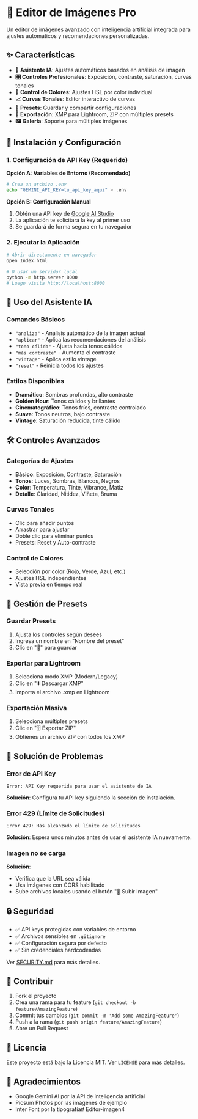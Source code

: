 # 🎨 Editor de Imágenes Pro

Un editor de imágenes avanzado con inteligencia artificial integrada para ajustes automáticos y recomendaciones personalizadas.

## ✨ Características

- **🤖 Asistente IA**: Ajustes automáticos basados en análisis de imagen
- **🎛️ Controles Profesionales**: Exposición, contraste, saturación, curvas tonales
- **🌈 Control de Colores**: Ajustes HSL por color individual
- **📈 Curvas Tonales**: Editor interactivo de curvas
- **💾 Presets**: Guardar y compartir configuraciones
- **📁 Exportación**: XMP para Lightroom, ZIP con múltiples presets
- **🖼️ Galería**: Soporte para múltiples imágenes

## 🚀 Instalación y Configuración

### 1. Configuración de API Key (Requerido)

**Opción A: Variables de Entorno (Recomendado)**
```bash
# Crea un archivo .env
echo "GEMINI_API_KEY=tu_api_key_aqui" > .env
```

**Opción B: Configuración Manual**
1. Obtén una API key de [Google AI Studio](https://makersuite.google.com/app/apikey)
2. La aplicación te solicitará la key al primer uso
3. Se guardará de forma segura en tu navegador

### 2. Ejecutar la Aplicación
```bash
# Abrir directamente en navegador
open Index.html

# O usar un servidor local
python -m http.server 8000
# Luego visita http://localhost:8000
```

## 🎯 Uso del Asistente IA

### Comandos Básicos
- `"analiza"` - Análisis automático de la imagen actual
- `"aplicar"` - Aplica las recomendaciones del análisis
- `"tono cálido"` - Ajusta hacia tonos cálidos
- `"más contraste"` - Aumenta el contraste
- `"vintage"` - Aplica estilo vintage
- `"reset"` - Reinicia todos los ajustes

### Estilos Disponibles
- **Dramático**: Sombras profundas, alto contraste
- **Golden Hour**: Tonos cálidos y brillantes
- **Cinematográfico**: Tonos fríos, contraste controlado
- **Suave**: Tonos neutros, bajo contraste
- **Vintage**: Saturación reducida, tinte cálido

## 🛠️ Controles Avanzados

### Categorías de Ajustes
- **Básico**: Exposición, Contraste, Saturación
- **Tonos**: Luces, Sombras, Blancos, Negros
- **Color**: Temperatura, Tinte, Vibrance, Matiz
- **Detalle**: Claridad, Nitidez, Viñeta, Bruma

### Curvas Tonales
- Clic para añadir puntos
- Arrastrar para ajustar
- Doble clic para eliminar puntos
- Presets: Reset y Auto-contraste

### Control de Colores
- Selección por color (Rojo, Verde, Azul, etc.)
- Ajustes HSL independientes
- Vista previa en tiempo real

## 📁 Gestión de Presets

### Guardar Presets
1. Ajusta los controles según desees
2. Ingresa un nombre en "Nombre del preset"
3. Clic en "💾" para guardar

### Exportar para Lightroom
1. Selecciona modo XMP (Modern/Legacy)
2. Clic en "⬇️ Descargar XMP"
3. Importa el archivo .xmp en Lightroom

### Exportación Masiva
1. Selecciona múltiples presets
2. Clic en "🗄 Exportar ZIP"
3. Obtienes un archivo ZIP con todos los XMP

## 🔧 Solución de Problemas

### Error de API Key
```
Error: API Key requerida para usar el asistente de IA
```
**Solución**: Configura tu API key siguiendo la sección de instalación.

### Error 429 (Límite de Solicitudes)
```
Error 429: Has alcanzado el límite de solicitudes
```
**Solución**: Espera unos minutos antes de usar el asistente IA nuevamente.

### Imagen no se carga
**Solución**: 
- Verifica que la URL sea válida
- Usa imágenes con CORS habilitado
- Sube archivos locales usando el botón "📁 Subir Imagen"

## 🔒 Seguridad

- ✅ API keys protegidas con variables de entorno
- ✅ Archivos sensibles en `.gitignore`
- ✅ Configuración segura por defecto
- ✅ Sin credenciales hardcodeadas

Ver [SECURITY.md](SECURITY.md) para más detalles.

## 🤝 Contribuir

1. Fork el proyecto
2. Crea una rama para tu feature (`git checkout -b feature/AmazingFeature`)
3. Commit tus cambios (`git commit -m 'Add some AmazingFeature'`)
4. Push a la rama (`git push origin feature/AmazingFeature`)
5. Abre un Pull Request

## 📄 Licencia

Este proyecto está bajo la Licencia MIT. Ver `LICENSE` para más detalles.

## 🙏 Agradecimientos

- Google Gemini AI por la API de inteligencia artificial
- Picsum Photos por las imágenes de ejemplo
- Inter Font por la tipografía#   E d i t o r - i m a g e n 4


 
 
